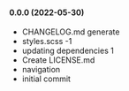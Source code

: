 #### 0.0.0 (2022-05-30)

- CHANGELOG.md generate
- styles.scss -1
- updating dependencies 1
- Create LICENSE.md
- navigation
- initial commit


